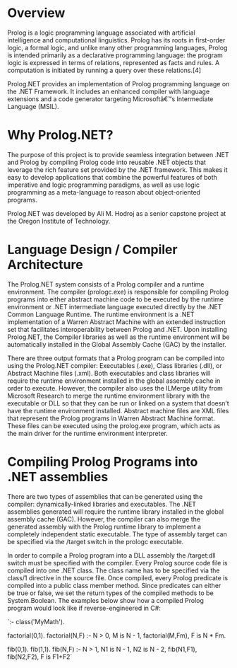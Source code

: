 # Overview

Prolog is a logic programming language associated with artificial intelligence and computational linguistics. Prolog has its roots in first-order logic, a formal logic, and unlike many other programming languages, Prolog is intended primarily as a declarative programming language: the program logic is expressed in terms of relations, represented as facts and rules. A computation is initiated by running a query over these relations.[4]

Prolog.NET provides an implementation of Prolog programming language on the .NET Framework. It includes an enhanced compiler with language extensions and a code generator targeting Microsoftâ€™s Intermediate Language (MSIL).

# Why Prolog.NET? 

The purpose of this project is to provide seamless integration between .NET and Prolog by compiling Prolog code into reusable .NET objects that leverage the rich feature set provided by the .NET framework. This makes it easy to develop applications that combine the powerful features of both imperative and logic programming paradigms, as well as use logic programming as a meta-language to reason about object-oriented programs.

Prolog.NET was developed by Ali M. Hodroj as a senior capstone project at the Oregon Institute of Technology.

# Language Design / Compiler Architecture

The Prolog.NET system consists of a Prolog compiler and a runtime environment. The compiler (prologc.exe) is responsible for compiling Prolog programs into either abstract machine code to be executed by the runtime environment or .NET intermediate language executed directly by the .NET Common Language Runtime. The runtime environment is a .NET implementation of a Warren Abstract Machine with an extended instruction set that facilitates interoperability between Prolog and .NET. Upon installing Prolog.NET, the Compiler libraries as well as the runtime environment will be automatically installed in the Global Assembly Cache (GAC) by the installer.

There are three output formats that a Prolog program can be compiled into using the Prolog.NET compiler: Executables (.exe), Class libraries (.dll), or Abstract Machine files (.xml). Both executables and class libraries will require the runtime environment installed in the global assembly cache in order to execute. However, the compiler also uses the ILMerge utility from Microsoft Research to merge the runtime environment library with the executable or DLL so that they can be run or linked on a system that doesn’t have the runtime environment installed. Abstract machine files are XML files that represent the Prolog programs in Warren Abstract Machine format. These files can be executed using the prolog.exe program, which acts as the main driver for the runtime environment interpreter.

# Compiling Prolog Programs into .NET assemblies

There are two types of assemblies that can be generated using the compiler: dynamically-linked libraries and executables. The .NET assemblies generated will require the runtime library installed in the global assembly cache (GAC). However, the compiler can also merge the generated assembly with the Prolog runtime library to implement a completely independent static executable. The type of assembly target can be specified via the /target switch in the prologc executable.

In order to compile a Prolog program into a DLL assembly the /target:dll switch must be specified with the compiler. Every Prolog source code file is compiled into one .NET class. The class name has to be specified via the class/1 directive in the source file. Once compiled, every Prolog predicate is compiled into a public class member method. Since predicates can either be true or false, we set the return types of the compiled methods to be System.Boolean. The examples below show how a compiled Prolog program would look like if reverse-engineered in C#:

 `:- class('MyMath').

  factorial(0,1).
  factorial(N,F) :- N > 0, M is N - 1, factorial(M,Fm), F is N * Fm.

  fib(0,1).
  fib(1,1).
  fib(N,F) :- N > 1, N1 is N - 1, N2 is N - 2, fib(N1,F1), fib(N2,F2), F is F1+F2`
